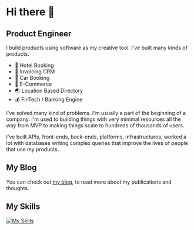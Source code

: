 # Hi there 👋

## Product Engineer 

I build products using software as my creative tool. I've built many kinds of products.

+ 🏨 Hotel Booking
+ 🧾 Invoicing CRM
+ 🚗 Car Booking
+ 🛒 E-Commerce
+ 🌏 Location Based Directory
+ 💰 FinTech / Banking Engine

I've solved many kind of problems. I'm usually a part of the beginning of a company. I'm used to building things with very minimal resources all the way from MVP to making things scale to hundreds of thousands of users.

I've built APIs, front-ends, back-ends, platforms, infrastructures, worked a lot with databases writing complex queries that improve the lives of people that use my products.

## My Blog

You can check out [my blog](https://www.zacksiri.com), to read more about my publications and thoughts.

## My Skills

[![My Skills](https://skillicons.dev/icons?i=js,typescript,react,astro,html,css,rails,ruby,elixir,postgres)](https://skillicons.dev)

<!--
**zacksiri/zacksiri** is a ✨ _special_ ✨ repository because its `README.md` (this file) appears on your GitHub profile.

Here are some ideas to get you started:

- 🔭 I’m currently working on ...
- 🌱 I’m currently learning ...
- 👯 I’m looking to collaborate on ...
- 🤔 I’m looking for help with ...
- 💬 Ask me about ...
- 📫 How to reach me: ...
- 😄 Pronouns: ...
- ⚡ Fun fact: ...
-->
